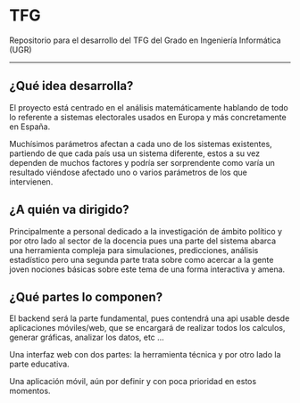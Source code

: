 # TFG #

Repositorio para el desarrollo del TFG del Grado en Ingeniería Informática (UGR)

-----------------

## ¿Qué idea desarrolla? ##

El proyecto está centrado en el análisis matemáticamente hablando de todo lo referente
a sistemas electorales usados en Europa y más concretamente en España.

Muchísimos parámetros afectan a cada uno de los sistemas existentes, partiendo de que cada país
usa un sistema diferente, estos a su vez dependen de muchos factores y podría ser sorprendente
como varía un resultado viéndose afectado uno o varios parámetros de los que intervienen.

## ¿A quién va dirigido? ##

Principalmente a personal dedicado a la investigación de ámbito político y por otro lado
al sector de la docencia pues una parte del sistema abarca una herramienta compleja para simulaciones,
predicciones, análisis estadístico pero una segunda parte trata sobre como acercar a la gente
joven nociones básicas sobre este tema de una forma interactiva y amena.

## ¿Qué partes lo componen? ##

El backend será la parte fundamental, pues contendrá una api usable desde aplicaciones móviles/web, que
se encargará de realizar todos los calculos, generar gráficas, analizar los datos, etc ...

Una interfaz web con dos partes: la herramienta técnica y por otro lado la parte educativa.

Una aplicación móvil, aún por definir y con poca prioridad en estos momentos.